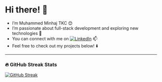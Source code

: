 # Hi there! 👋

- I’m Muhammed Minhaj TKC 😊  
- I’m passionate about full-stack development and exploring new technologies 🚀  
- You can connect with me on [![LinkedIn](https://img.shields.io/badge/LinkedIn-blue?style=flat-square&logo=linkedin)](https://www.linkedin.com/in/minhajtkc) 📫  
- Feel free to check out my projects below! ⬇️

---

### 🔥 GitHub Streak Stats

[![GitHub Streak](https://streak-stats.demolab.com/?user=Minhaj-Tkc&theme=dark)](https://git.io/streak-stats)





